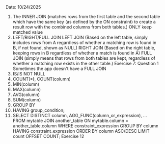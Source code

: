Date: 10/24/2025
1. The INNER JOIN (matches rows from the first table and the second table which have the same key (as defined by the ON constraint) to create a result row with the combined columns from both tables.)
   ONLY keep matched value
2. LEFT/RIGHT/FULL JOIN
   LEFT JOIN (Based on the left table, simply includes rows from A regardless of whether a matching row is found in B, if not found, shown as NULL)
   RIGHT JOIN (Based on the right table,  keeping rows in B regardless of whether a match is found in A)
   FULL JOIN (simply means that rows from both tables are kept, regardless of whether a matching row exists in the other table.)
   Exercise 7: Question 1
   Sometimes the app doesn't have a FULL JOIN
3. IS/IS NOT NULL
4. COUNT(*), COUNT(column)
5. MIN(column)
6. MAX(column)
7. AVG(column)
8. SUM(column)
9. GROUP BY
10. HAVING group_condition;
11. SELECT DISTINCT column, AGG_FUNC(column_or_expression), …
FROM mytable
    JOIN another_table
      ON mytable.column = another_table.column
    WHERE constraint_expression
    GROUP BY column
    HAVING constraint_expression
    ORDER BY column ASC/DESC
    LIMIT count OFFSET COUNT;
    Exercise 12
